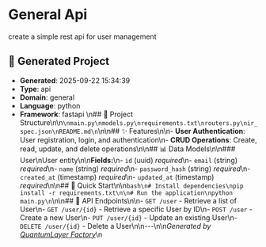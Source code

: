 # General Api

create a simple rest api for user management

## 🤖 Generated Project

- **Generated**: 2025-09-22 15:34:39
- **Type**: api
- **Domain**: general
- **Language**: python
- **Framework**: fastapi
\n## 📁 Project Structure\n\n```\nmain.py\nmodels.py\nrequirements.txt\nrouters.py\nir_spec.json\nREADME.md\n```\n\n## ✨ Features\n\n- **User Authentication**: User registration, login, and authentication\n- **CRUD Operations**: Create, read, update, and delete operations\n\n## 📊 Data Models\n\n### User\nUser entity\n\n**Fields:**\n- `id` (uuid) *required*\n- `email` (string) *required*\n- `name` (string) *required*\n- `password_hash` (string) *required*\n- `created_at` (timestamp) *required*\n- `updated_at` (timestamp) *required*\n\n## 🚀 Quick Start\n\n```bash\n# Install dependencies\npip install -r requirements.txt\n\n# Run the application\npython main.py\n```\n\n## 🔗 API Endpoints\n\n- `GET /user` - Retrieve a list of User\n- `GET /user/{id}` - Retrieve a specific User by ID\n- `POST /user` - Create a new User\n- `PUT /user/{id}` - Update an existing User\n- `DELETE /user/{id}` - Delete a User\n\n---\n\n*Generated by [QuantumLayer Factory](https://github.com/quantumlayer-factory-hq/quantumlayer-factory)*\n
